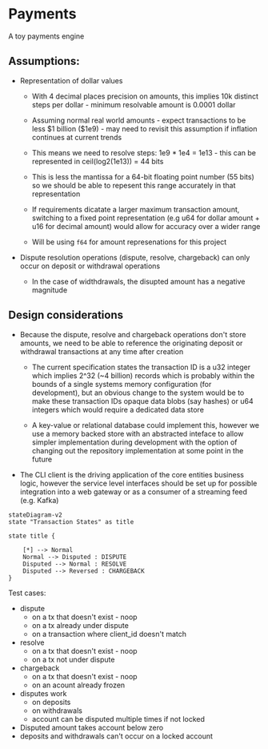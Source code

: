 # Payments

A toy payments engine

## Assumptions:

* Representation of dollar values
  
  * With 4 decimal places precision on amounts, this implies 10k distinct steps per dollar - minimum resolvable amount is 0.0001 dollar
  
  * Assuming normal real world amounts - expect transactions to be less \$1 billion (\$1e9) - may need to revisit this assumption if inflation continues at current trends
  
  * This means we need to resolve steps: 1e9 * 1e4 = 1e13 - this can be represented in ceil(log2(1e13)) = 44 bits
  
  * This is less the mantissa for a 64-bit floating point number (55 bits) so we should be able to repesent this range accurately in that representation
  
  * If requirements dicatate a larger maximum transaction amount, switching to a fixed point representation (e.g u64 for dollar amount + u16 for decimal amount) would allow for accuracy over a wider range
  
  * Will be using `f64` for amount represenations for this project

* Dispute resolution operations (dispute, resolve, chargeback) can only occur on deposit or withdrawal operations
  
  * In the case of widthdrawals, the disupted amount has a negative magnitude

## Design considerations

* Because the dispute, resolve and chargeback operations don't store amounts, we need to be able to reference the originating deposit or withdrawal transactions at any time after creation
  
  * The current specification states the transaction ID is a u32 integer which implies 2^32 (~4 billion) records which is probably within the bounds of a single systems memory configuration (for development), but an obvious change to the system would be to make these transaction IDs opaque data blobs (say hashes) or u64 integers which would require a dedicated data store
  
  * A key-value or relational database could implement this, however we use a memory backed store with an abstracted inteface to allow simpler implementation during development with the option of changing out the repository implementation at some point in the future

* The CLI client is the driving application of the core entities business logic, however the service level interfaces should be set up for possible integration into a web gateway or as a consumer of a streaming feed (e.g. Kafka)



```mermaid
stateDiagram-v2
state "Transaction States" as title

state title {

    [*] --> Normal
    Normal --> Disputed : DISPUTE
    Disputed --> Normal : RESOLVE
    Disputed --> Reversed : CHARGEBACK
}
```



Test cases:

- dispute
  - on a tx that doesn't exist - noop
  - on a tx already under dispute
  - on a transaction where client_id doesn't match
- resolve
  - on a tx that doesn't exist - noop
  - on a tx not under dispute
- chargeback
  - on a tx that doesn't exist - noop
  - on an acount already frozen
- disputes work
  - on deposits
  - on withdrawals
  - account can be disputed multiple times if not locked
- Disputed amount takes account below zero
- deposits and withdrawals can't occur on a locked account